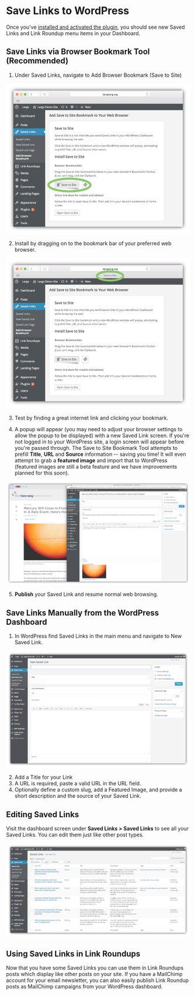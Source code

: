 # Save Links to WordPress

Once you've [installed and activated the plugin](installation.md), you should see new Saved Links and Link Roundup menu items in your Dashboard.

## Save Links via Browser Bookmark Tool (Recommended)

1. Under Saved Links, navigate to Add Browser Bookmark (Save to Site)

![installing Save to Site bookmarklet in WordPress](img/save-to-site-bookmarklet-page.png)

2. Install by dragging on to the bookmark bar of your preferred web browser.

![Save to Site bookmarklet installed in a browser toolbar](img/save-to-site-bookmarklet-in-browser.png)

3. Test by finding a great internet link and clicking your bookmark.

4. A popup will appear (you may need to adjust your browser settings to allow the popup to be displayed) with a new Saved Link screen. If you're not logged in to your WordPress site, a login screen will appear before you're passed through. The Save to Site Bookmark Tool attempts to prefill **Title**, **URL** and **Source** information -- saving you time! It will even attempt to grab a **featured image** and import that to WordPress (featured images are still a beta feature and we have improvements planned for this soon).

![Saving a link to a story in the Saved Links bookmarklet popup screen](img/new-saved-link-npr.png)

5. **Publish** your Saved Link and resume normal web browsing.

## Save Links Manually from the WordPress Dashboard

1. In WordPress find Saved Links in the main menu and navigate to New Saved Link.

![Saved links area of the WordPress dashboard](img/new-saved-link-screen.png)

2. Add a Title for your Link
3. A URL is required, paste a valid URL in the URL field.
3. Optionally define a custom slug, add a Featured Image, and provide a short description and the source of your Saved Link.

## Editing Saved Links

Visit the dashboard screen under **Saved Links > Saved Links** to see all your Saved Links. You can edit them just like other post types. 

![Saved links area of the WordPress dashboard](img/all-saved-links.png)

## Using Saved Links in Link Roundups

Now that you have some Saved Links you can use them in Link Roundups posts which display like other posts on your site. If you have a MailChimp account for your email newsletter, you can also easily publish Link Roundup posts as MailChimp campaigns from your WordPress dashboard.